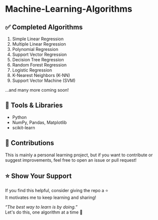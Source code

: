 # Machine-Learning-Algorithms

## ✅ Completed Algorithms

1. Simple Linear Regression
2. Multiple Linear Regression
3. Polynomial Regression
4. Support Vector Regression
5. Decision Tree Regression
6. Random Forest Regression
7. Logistic Regression
8. K-Nearest Neighbors (K-NN)
9. Support Vector Machine (SVM)
 
...and many more coming soon!

## 🧰 Tools & Libraries

- Python
- NumPy, Pandas, Matplotlib
- scikit-learn

## 🤝 Contributions

This is mainly a personal learning project, but if you want to contribute or suggest improvements, feel free to open an issue or pull request!

## ⭐️ Show Your Support

If you find this helpful, consider giving the repo a ⭐️  
It motivates me to keep learning and sharing!


_“The best way to learn is by doing.”_  
Let's do this, one algorithm at a time 💪
